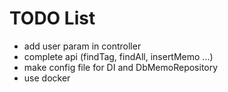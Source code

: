 # TODO List
- add user param in controller
- complete api (findTag, findAll, insertMemo ...)
- make config file for DI and DbMemoRepository 
- use docker